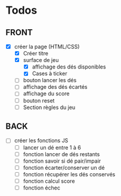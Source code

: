 # Todos

## FRONT

- [X] créer la page (HTML/CSS)
  - [X] Créer titre
  - [X] surface de jeu
    - [X] affichage des dés disponibles
    - [X] Cases à ticker
  - [ ] bouton lancer les dés
  - [ ] affichage des dés écartés
  - [ ] affichage du score
  - [ ] bouton reset
  - [ ] Section règles du jeu

## BACK

- [ ] créer les fonctions JS
  - [ ] lancer un dé entre 1 à 6
  - [ ] fonction lancer de dés restants
  - [ ] fonction savoir si dé pair/impair
  - [ ] fonction écarter/conserver un dé
  - [ ] fonction récupérer les dés conservés
  - [ ] fonction calcul score
  - [ ] fonction échec

